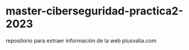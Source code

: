 # master-ciberseguridad-practica2-2023
repositorio para extraer información de la web plusvalia.com
